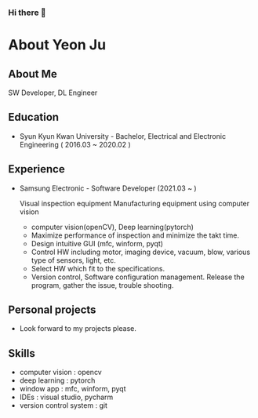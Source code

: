 ### Hi there 👋

# About Yeon Ju

## About Me

SW Developer, DL Engineer

## Education

* Syun Kyun Kwan University - Bachelor, Electrical and Electronic Engineering \( 2016.03 ~ 2020.02 \)

## Experience

* Samsung Electronic - Software Developer \(2021.03 ~ \)

  Visual inspection equipment
  Manufacturing equipment using computer vision

  * computer vision\(openCV\), Deep learning\(pytorch\)
  * Maximize performance of inspection and minimize the takt time.
  * Design intuitive GUI \(mfc, winform, pyqt\)
  * Control HW including motor, imaging device, vacuum, blow, various type of sensors, light, etc.
  * Select HW which fit to the specifications.
  * Version control, Software configuration management. Release the program, gather the issue, trouble shooting.

## Personal projects

* Look forward to my projects please.

## Skills

* computer vision : opencv
* deep learning : pytorch
* window app : mfc, winform, pyqt
* IDEs : visual studio, pycharm
* version control system : git

